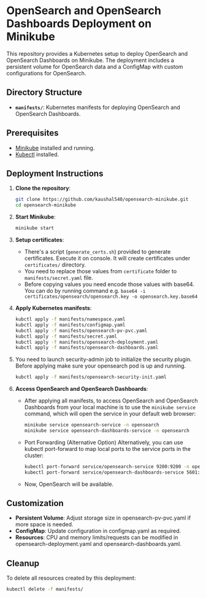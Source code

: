 # OpenSearch and OpenSearch Dashboards Deployment on Minikube

This repository provides a Kubernetes setup to deploy OpenSearch and OpenSearch Dashboards on Minikube. The deployment includes a persistent volume for OpenSearch data and a ConfigMap with custom configurations for OpenSearch.

## Directory Structure

- **`manifests/`**: Kubernetes manifests for deploying OpenSearch and OpenSearch Dashboards.

## Prerequisites

- [Minikube](https://minikube.sigs.k8s.io/docs/start/) installed and running.
- [Kubectl](https://kubernetes.io/docs/tasks/tools/) installed.

## Deployment Instructions

1. **Clone the repository**:

   ```bash
   git clone https://github.com/kaushal540/opensearch-minikube.git
   cd opensearch-minikube

2. **Start Minikube**:

    ```bash
    minikube start
    ```
   
3. **Setup certificates**:
   - There's a script (`generate_certs.sh`) provided to generate certificates. Execute it on console. It will create certificates under `certificates/` directory.
   - You need to replace those values from `certificate` folder to `manifests/secret.yaml` file.
   - Before copying values you need encode those values with base64. You can do by running command e.g. `base64 -i certificates/opensearch/opensearch.key -o opensearch.key.base64`

4. **Apply Kubernetes manifests**:
    
    ```bash
   kubctl apply -f manifests/namespace.yaml
   kubctl apply -f manifests/configmap.yaml
   kubctl apply -f manifests/opensearch-pv-pvc.yaml
   kubctl apply -f manifests/secret.yaml
   kubctl apply -f manifests/opensearch-deployment.yaml
   kubctl apply -f manifests/opensearch-dashboards.yaml
    ```
   
5. You need to launch security-admin job to initialize the security plugin. Before applying make sure your opensearch pod is up and running.
   
    ```bash
    kubctl apply -f manifests/opensearch-security-init.yaml
    ```

6. **Access OpenSearch and OpenSearch Dashboards**:


   - After applying all manifests, to access OpenSearch and OpenSearch Dashboards from your local machine is to use the `minikube service` command, which will open the service in your default web browser:
        ```bash
        minikube service opensearch-service -n opensearch
        minikube service opensearch-dashboards-service -n opensearch
        ```

   - Port Forwarding (Alternative Option)
   Alternatively, you can use kubectl port-forward to map local ports to the service ports in the cluster:
        ```bash
        kubectl port-forward service/opensearch-service 9200:9200 -n opensearch
        kubectl port-forward service/opensearch-dashboards-service 5601:5601 -n opensearch
        ```
   
   - Now, OpenSearch will be available.

## Customization
- **Persistent Volume**: Adjust storage size in opensearch-pv-pvc.yaml if more space is needed.
- **ConfigMap**: Update configuration in configmap.yaml as required.
- **Resources**: CPU and memory limits/requests can be modified in opensearch-deployment.yaml and opensearch-dashboards.yaml.


## Cleanup
To delete all resources created by this deployment:

```bash
kubectl delete -f manifests/
```
